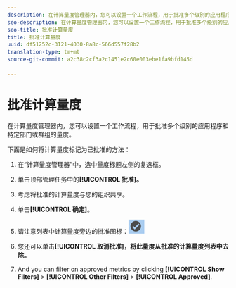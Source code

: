 ```yaml
---
description: 在计算量度管理器内，您可以设置一个工作流程，用于批准多个级别的应用程序和特定部门或群组的量度。
seo-description: 在计算量度管理器内，您可以设置一个工作流程，用于批准多个级别的应用程序和特定部门或群组的量度。
seo-title: 批准计算量度
title: 批准计算量度
uuid: df51252c-3121-4030-8a8c-566d557f28b2
translation-type: tm+mt
source-git-commit: a2c38c2cf3a2c1451e2c60e003ebe1fa9bfd145d

---
```



# 批准计算量度

在计算量度管理器内，您可以设置一个工作流程，用于批准多个级别的应用程序和特定部门或群组的量度。

下面是如何将计算量度标记为已批准的方法：

1. 在“计算量度管理器”中，选中量度标题左侧的复选框。
1. 单击顶部管理任务中的&#x200B;**[!UICONTROL 批准]。**
1. 考虑将批准的计算量度与您的组织共享。
1. 单击&#x200B;**[!UICONTROL 确定]**。
1. 请注意列表中计算量度旁边的批准图标：![](assets/cm_approve_icon.png)

1. 您还可以单击&#x200B;**[!UICONTROL 取消批准]，将此量度从批准的计算量度列表中去除。**
1. And you can filter on approved metrics by clicking **[!UICONTROL Show Filters]** &gt; **[!UICONTROL Other Filters]** &gt; **[!UICONTROL Approved]**.

